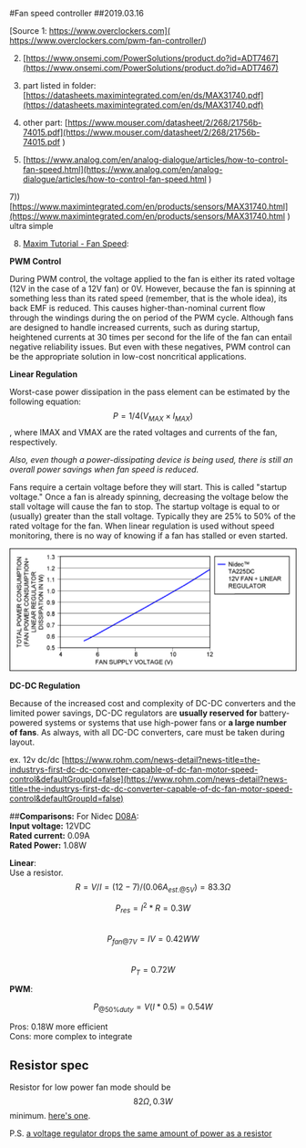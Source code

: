 #Fan speed controller
##2019.03.16

[Source 1: https://www.overclockers.com]( https://www.overclockers.com/pwm-fan-controller/)

2) [https://www.onsemi.com/PowerSolutions/product.do?id=ADT7467](https://www.onsemi.com/PowerSolutions/product.do?id=ADT7467)

3) part listed in folder: [https://datasheets.maximintegrated.com/en/ds/MAX31740.pdf](https://datasheets.maximintegrated.com/en/ds/MAX31740.pdf)

4) other part: [https://www.mouser.com/datasheet/2/268/21756b-74015.pdf](https://www.mouser.com/datasheet/2/268/21756b-74015.pdf
)

6) [https://www.analog.com/en/analog-dialogue/articles/how-to-control-fan-speed.html](https://www.analog.com/en/analog-dialogue/articles/how-to-control-fan-speed.html
)

7)) [https://www.maximintegrated.com/en/products/sensors/MAX31740.html](https://www.maximintegrated.com/en/products/sensors/MAX31740.html ) ultra simple

8) [Maxim Tutorial - Fan Speed](https://www.maximintegrated.com/en/app-notes/index.mvp/id/1784):

**PWM Control**

During PWM control, the voltage applied to the fan is either its rated voltage (12V in the case of a 12V fan) or 0V. However, because the fan is spinning at something less than its rated speed (remember, that is the whole idea), its back EMF is reduced. This causes higher-than-nominal current flow through the windings during the on period of the PWM cycle. Although fans are designed to handle increased currents, such as during startup, heightened currents at 30 times per second for the life of the fan can entail negative reliability issues. But even with these negatives, PWM control can be the appropriate solution in low-cost noncritical applications.

**Linear Regulation**

Worst-case power dissipation in the pass element can be estimated by the following equation: $$P = 1/4(V_{MAX} × I_{MAX})$$,
where IMAX and VMAX are the rated voltages and currents of the fan, respectively.

*Also, even though a power-dissipating device is being used, there is still an overall power savings when fan speed is reduced.*

Fans require a certain voltage before they will start. This is called "startup voltage." Once a fan is already spinning, decreasing the voltage below the stall voltage will cause the fan to stop. The startup voltage is equal to or (usually) greater than the stall voltage. Typically they are 25% to 50% of the rated voltage for the fan. When linear regulation is used without speed monitoring, there is no way of knowing if a fan has stalled or even started.

![linear reg power consumption](imgs/1784fig6.png)


**DC-DC Regulation**

Because of the increased cost and complexity of DC-DC converters and the limited power savings, DC-DC regulators are **usually reserved for** battery-powered systems or systems that use high-power fans or **a large number of fans**. As always, with all DC-DC converters, care must be taken during layout.

ex. 12v dc/dc [https://www.rohm.com/news-detail?news-title=the-industrys-first-dc-dc-converter-capable-of-dc-fan-motor-speed-control&defaultGroupId=false](https://www.rohm.com/news-detail?news-title=the-industrys-first-dc-dc-converter-capable-of-dc-fan-motor-speed-control&defaultGroupId=false)


##**Comparisons:**
For Nidec [D08A](https://www.nidec.com/en-Global/product/fan/category/F010/G070/P2000261/):  
**Input voltage:** 12VDC  
**Rated current:** 0.09A  
**Rated Power:** 1.08W  

**Linear**:   
Use a resistor.  
$$R= V/I = (12-7)/(0.06 A_{est.@5V})= 83.3 \Omega  $$  
 
$$P_{res} = I^2 * R = 0.3W$$  
$$P_{fan@7V} = IV = 0.42WW$$   
$$P_T = 0.72W$$   

**PWM**:   

$$
P_{@50\%duty} = V(I*0.5) = 0.54W 
$$ 

Pros: 0.18W more efficient  
Cons: more complex to integrate   


## Resistor spec

Resistor for low power fan mode should be $$82 \Omega, 0.3W$$ minimum. [here's one](https://www.digikey.ca/product-detail/en/rohm-semiconductor/SDR03EZPJ820/511-1790-1-ND/9675141).

P.S. [a voltage regulator drops the same amount of power as a resistor](https://www.instructables.com/topics/voltage-regulators-vs-resistors/)
